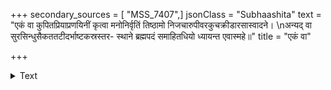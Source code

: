 +++
secondary_sources = [ "MSS_7407",]
jsonClass = "Subhaashita"
text = "एकं वा कुपितप्रियाप्रणयिनीं कृत्वा मनोनिर्वृतिं तिष्ठामो निजचारुपीवरकुचक्रीडारसास्वादने।  \nअन्यद् वा सुरसिन्धुसैकततटीदर्भाष्टकस्रस्तर- स्थाने ब्रह्मपदं समाहितधियो ध्यायन्त एवास्महे॥"
title = "एकं वा"

+++

<details><summary>Text</summary>

एकं वा कुपितप्रियाप्रणयिनीं कृत्वा मनोनिर्वृतिं तिष्ठामो निजचारुपीवरकुचक्रीडारसास्वादने।  
अन्यद् वा सुरसिन्धुसैकततटीदर्भाष्टकस्रस्तर- स्थाने ब्रह्मपदं समाहितधियो ध्यायन्त एवास्महे॥
</details>
